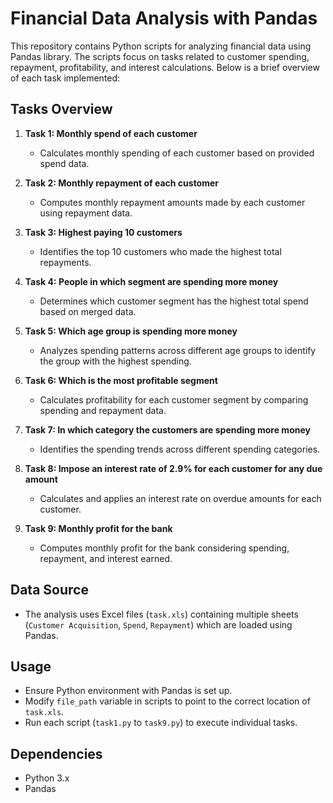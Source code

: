 

# Financial Data Analysis with Pandas

This repository contains Python scripts for analyzing financial data using Pandas library. The scripts focus on tasks related to customer spending, repayment, profitability, and interest calculations. Below is a brief overview of each task implemented:

## Tasks Overview

1. **Task 1: Monthly spend of each customer**
   - Calculates monthly spending of each customer based on provided spend data.

2. **Task 2: Monthly repayment of each customer**
   - Computes monthly repayment amounts made by each customer using repayment data.

3. **Task 3: Highest paying 10 customers**
   - Identifies the top 10 customers who made the highest total repayments.

4. **Task 4: People in which segment are spending more money**
   - Determines which customer segment has the highest total spend based on merged data.

5. **Task 5: Which age group is spending more money**
   - Analyzes spending patterns across different age groups to identify the group with the highest spending.

6. **Task 6: Which is the most profitable segment**
   - Calculates profitability for each customer segment by comparing spending and repayment data.

7. **Task 7: In which category the customers are spending more money**
   - Identifies the spending trends across different spending categories.

8. **Task 8: Impose an interest rate of 2.9% for each customer for any due amount**
   - Calculates and applies an interest rate on overdue amounts for each customer.

9. **Task 9: Monthly profit for the bank**
   - Computes monthly profit for the bank considering spending, repayment, and interest earned.

## Data Source
- The analysis uses Excel files (`task.xls`) containing multiple sheets (`Customer Acquisition`, `Spend`, `Repayment`) which are loaded using Pandas.

## Usage
- Ensure Python environment with Pandas is set up.
- Modify `file_path` variable in scripts to point to the correct location of `task.xls`.
- Run each script (`task1.py` to `task9.py`) to execute individual tasks.

## Dependencies
- Python 3.x
- Pandas


